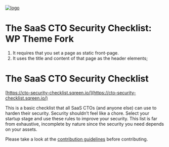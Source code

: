 [![logo](https://cto-security-checklist.sqreen.io/images/github.jpg)](https://cto-security-checklist.sqreen.io/)

# The SaaS CTO Security Checklist: WP Theme Fork

1) It requires that you set a page as static front-page.
2) It uses the title and content of that page as the header elements;

# The SaaS CTO Security Checklist

[https://cto-security-checklist.sqreen.io/](https://cto-security-checklist.sqreen.io/)

This is a basic checklist that all SaaS CTOs (and anyone else) can use to harden their security. Security shouldn’t feel like a chore. Select your startup stage and use these rules to improve your security. This list is far from exhaustive, incomplete by nature since the security you need depends on your assets.

Please take a look at the [contribution guidelines](https://github.com/sqreen/CTOSecurityChecklist/blob/master/CONTRIBUTING.md) before contributing.

